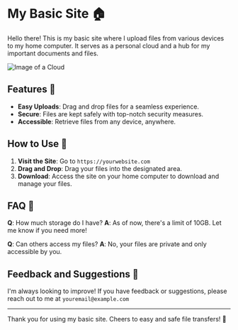 # My Basic Site 🏠

Hello there! This is my basic site where I upload files from various devices to my home computer. It serves as a personal cloud and a hub for my important documents and files.

![Image of a Cloud](your_image_link_here)  <!-- Replace 'your_image_link_here' with the link to an image you want to use, if any. -->

## Features 🌟

- **Easy Uploads**: Drag and drop files for a seamless experience.
- **Secure**: Files are kept safely with top-notch security measures.
- **Accessible**: Retrieve files from any device, anywhere.

## How to Use 📘

1. **Visit the Site**: Go to `https://yourwebsite.com` <!-- Replace with your website link -->
2. **Drag and Drop**: Drag your files into the designated area.
3. **Download**: Access the site on your home computer to download and manage your files.

## FAQ 🤔

**Q**: How much storage do I have?
**A**: As of now, there's a limit of 10GB. Let me know if you need more!

**Q**: Can others access my files?
**A**: No, your files are private and only accessible by you.

## Feedback and Suggestions 📧

I'm always looking to improve! If you have feedback or suggestions, please reach out to me at `youremail@example.com` <!-- Replace with your email -->

---

Thank you for using my basic site. Cheers to easy and safe file transfers! 🎉
